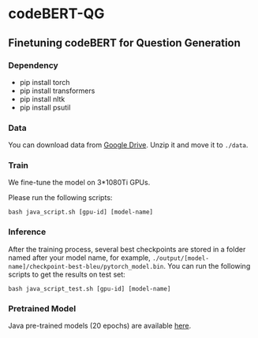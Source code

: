 # codeBERT-QG

## Finetuning codeBERT for Question Generation

### Dependency

- pip install torch
- pip install transformers
- pip install nltk 
- pip install psutil

### Data

You can download data from [Google Drive](https://drive.google.com/drive/folders/1YYKW5gfXJ1N6E0ga-gbNXRJ5ZZrz33UM?usp=sharing). Unzip it and move it to `./data`.  

### Train 

We fine-tune the model on 3*1080Ti GPUs.

Please run the following scripts:

`bash java_script.sh [gpu-id] [model-name]`


### Inference

After the training process, several best checkpoints are stored in a folder named after your model name, for example, `./output/[model-name]/checkpoint-best-bleu/pytorch_model.bin`. You can run the following scripts to get the results on test set:

`bash java_script_test.sh [gpu-id] [model-name]`


### Pretrained Model

Java pre-trained models (20 epochs) are available [here](https://drive.google.com/drive/folders/1AnTlylVmsb9MLZWz9zxNetwASwd543o7?usp=sharing).
